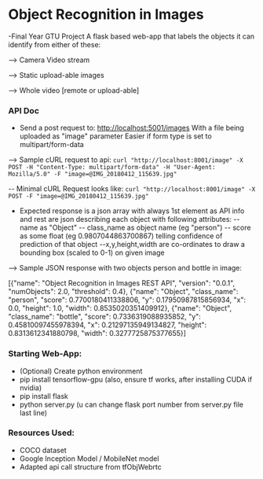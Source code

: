 # Object Recognition in Images
-Final Year GTU Project
A flask based web-app that labels the objects it can identify from either of these:

--> Camera Video stream

--> Static upload-able images

--> Whole video [remote or upload-able]

### API Doc

- Send a post request to:
[http://localhost:5001/images](http://localhost:5001/image)
With a file being uploaded as "image" parameter
Easier if form type is set to multipart/form-data

--> Sample cURL request to api:
`curl "http://localhost:8001/image" -X POST -H "Content-Type: multipart/form-data" -H "User-Agent: Mozilla/5.0" -F "image=@IMG_20180412_115639.jpg" `

-- Minimal cURL Request looks like:
`curl "http://localhost:8001/image" -X POST -F "image=@IMG_20180412_115639.jpg" `

- Expected response is a json array with always 1st element as API info
and rest are json describing each object with following attributes:
-- name as "Object"
-- class_name as object name (eg "person")
-- score as some float (eg 0.9807044863700867) telling confidence of prediction of that object
--x,y,height,width are co-ordinates to draw a bounding box (scaled to 0-1) on given image

--> Sample JSON response with two objects person and bottle in image:

[{"name": "Object Recognition in Images REST API", "version": "0.0.1", "numObjects": 2.0, "threshold": 0.4}, {"name": "Object", "class_name": "person", "score": 0.7700180411338806, "y": 0.17950987815856934, "x": 0.0, "height": 1.0, "width": 0.8535020351409912}, {"name": "Object", "class_name": "bottle", "score": 0.7336319088935852, "y": 0.45810097455978394, "x": 0.21297135949134827, "height": 0.8313612341880798, "width": 0.3277725875377655}]

### Starting Web-App:
- (Optional) Create python environment
- pip install tensorflow-gpu (also, ensure tf works, after installing CUDA if nvidia)
- pip install flask
- python server.py (u can change flask port number from server.py file last line)

### Resources Used:
- COCO dataset
- Google Inception Model / MobileNet model
- Adapted api call structure from tfObjWebrtc

